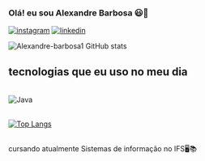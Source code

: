 ### Olá! eu sou Alexandre Barbosa  😃👋
[![instagram](https://img.shields.io/badge/Instagram-E4405F?style=for-the-badge&logo=instagram&logoColor=white)](https://www.instagram.com/alexandrebarbosa._/)
[![linkedin](https://img.shields.io/badge/LinkedIn-0077B5?style=for-the-badge&logo=linkedin&logoColor=white)](https://www.linkedin.com/in/alexandre-barbosa-5a09b1334/)

![Alexandre-barbosa1 GitHub stats](https://github-readme-stats.vercel.app/api?username=Alexandre-barbosa1&show_icons=true&theme=tokyonight)

## tecnologias que eu uso no meu dia
<div style="display: inline_block"><br/>
<img align="center" alt="Java" src= "https://img.shields.io/badge/Java-ED8B00?style=for-the-badge&logo=openjdk&logoColor=white">

  </div><br/>

  
[![Top Langs](https://github-readme-stats.vercel.app/api/top-langs/?username=Alexandre-barbosa1)](https://github.com/anuraghazra/github-readme-stats)
  
</div><br/>
cursando atualmente Sistemas de informação no IFS🖥️📚





